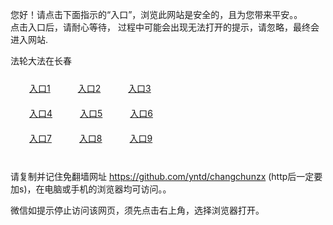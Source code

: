 您好！请点击下面指示的“入口”，浏览此网站是安全的，且为您带来平安。。 <br/>
点击入口后，请耐心等待， 过程中可能会出现无法打开的提示，请忽略，最终会进入网站. </br>

法轮大法在长春<br/>
<div style="padding:10px"><a style="margin:20px" target="_blank" href="https://d2t088l7gq74dm.cloudfront.net/2Qpsp?ahxvxfwm" id="ccLink1" rel="nofollow">入口1</a> <a target="_blank" style="margin:20px" href="https://d39l8ns3r2s6lu.cloudfront.net/2Qpsp?eiyxcjn" id="ccLink2" rel="nofollow">入口2</a> <a style="margin:20px" target="_blank" href="https://d3rlgh56duo2ea.cloudfront.net/2Qpsp?ueuiw" id="ccLink3" rel="nofollow">入口3</a></div>

<div style="padding:10px" ><a style="margin:20px" target="_blank" href="https://d2t088l7gq74dm.cloudfront.net/2Qpsp?ahxvxfwm" id="ccLink4" rel="nofollow">入口4</a> <a style="margin:20px" href="https://d39l8ns3r2s6lu.cloudfront.net/2Qpsp?eiyxcjn" target="_blank" id="ccLink5" rel="nofollow">入口5</a> <a style="margin:20px" href="https://d3rlgh56duo2ea.cloudfront.net/2Qpsp?ueuiw" target="_blank" id="ccLink6" rel="nofollow">入口6</a></div>

<div style="padding:10px"><a style="margin:20px" target="_blank" href="https://d2t088l7gq74dm.cloudfront.net/2Qpsp?ahxvxfwm" id="ccLink7" rel="nofollow">入口7</a> <a style="margin:20px" href="https://d39l8ns3r2s6lu.cloudfront.net/2Qpsp?eiyxcjn" target="_blank" id="ccLink8" rel="nofollow">入口8</a> <a style="margin:20px" target="_blank" href="https://d3rlgh56duo2ea.cloudfront.net/2Qpsp?ueuiw" id="ccLink9" rel="nofollow">入口9</a></div>

<br/>



请复制并记住免翻墙网址 https://github.com/yntd/changchunzx (http后一定要加s)，在电脑或手机的浏览器均可访问。。<br/>

微信如提示停止访问该网页，须先点击右上角，选择浏览器打开。
